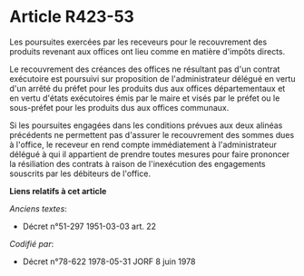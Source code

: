 # Article R423-53

Les poursuites exercées par les receveurs pour le recouvrement des produits revenant aux offices ont lieu comme en matière
d'impôts directs.

Le recouvrement des créances des offices ne résultant pas d'un contrat exécutoire est poursuivi sur proposition de
l'administrateur délégué en vertu d'un arrêté du préfet pour les produits dus aux offices départementaux et en vertu d'états
exécutoires émis par le maire et visés par le préfet ou le sous-préfet pour les produits dus aux offices communaux.

Si les poursuites engagées dans les conditions prévues aux deux alinéas précédents ne permettent pas d'assurer le
recouvrement des sommes dues à l'office, le receveur en rend compte immédiatement à l'administrateur délégué à qui il
appartient de prendre toutes mesures pour faire prononcer la résiliation des contrats à raison de l'inexécution des
engagements souscrits par les débiteurs de l'office.

**Liens relatifs à cet article**

_Anciens textes_:

  - Décret n°51-297 1951-03-03 art. 22

_Codifié par_:

  - Décret n°78-622 1978-05-31 JORF 8 juin 1978
